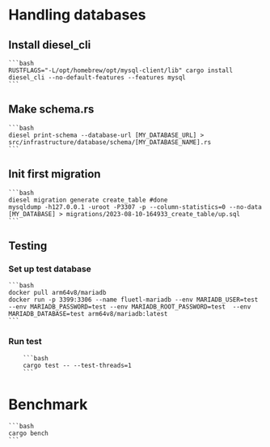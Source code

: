 # Handling databases
## Install diesel_cli 
    ```bash
    RUSTFLAGS="-L/opt/homebrew/opt/mysql-client/lib" cargo install diesel_cli --no-default-features --features mysql
    ```

## Make schema.rs
    ```bash
    diesel print-schema --database-url [MY_DATABASE_URL] > src/infrastructure/database/schema/[MY_DATABASE_NAME].rs
    ```

## Init first migration
    ```bash
    diesel migration generate create_table #done
    mysqldump -h127.0.0.1 -uroot -P3307 -p --column-statistics=0 --no-data [MY_DATABASE] > migrations/2023-08-10-164933_create_table/up.sql
    ```

## Testing
### Set up test database
    ```bash
    docker pull arm64v8/mariadb
    docker run -p 3399:3306 --name fluetl-mariadb --env MARIADB_USER=test --env MARIADB_PASSWORD=test --env MARIADB_ROOT_PASSWORD=test  --env MARIADB_DATABASE=test arm64v8/mariadb:latest
    ```
 ### Run test
        ```bash
        cargo test -- --test-threads=1
        ```

# Benchmark
    ```bash
    cargo bench
    ```